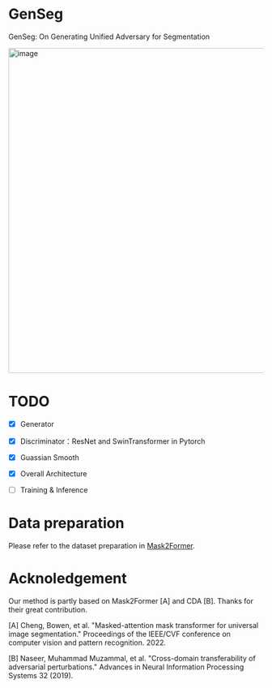 # GenSeg
GenSeg: On Generating Unified Adversary for Segmentation

<img width="641" alt="image" src="https://github.com/YXZhang979/GenSeg/assets/132800100/9adace34-62e6-4b81-8b76-55be7817d6df">


# TODO
- [x] Generator

- [x] Discriminator：ResNet and SwinTransformer in Pytorch

- [x] Guassian Smooth

- [x] Overall Architecture

- [ ] Training & Inference

# Data preparation
Please refer to the dataset preparation in [Mask2Former](https://github.com/facebookresearch/Mask2Former/blob/main/datasets/README.md).

# Acknoledgement
Our method is partly based on Mask2Former [A] and CDA [B]. Thanks for their great contribution.

[A] Cheng, Bowen, et al. "Masked-attention mask transformer for universal image segmentation." Proceedings of the IEEE/CVF conference on computer vision and pattern recognition. 2022.

[B] Naseer, Muhammad Muzammal, et al. "Cross-domain transferability of adversarial perturbations." Advances in Neural Information Processing Systems 32 (2019).
